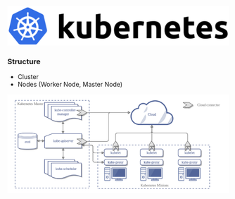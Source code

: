 ![alt](img/k8s_logo.png "logo")

### Structure
* Cluster
* Nodes (Worker Node, Master Node)

![alt](img/k8s_structure.png "structure")



